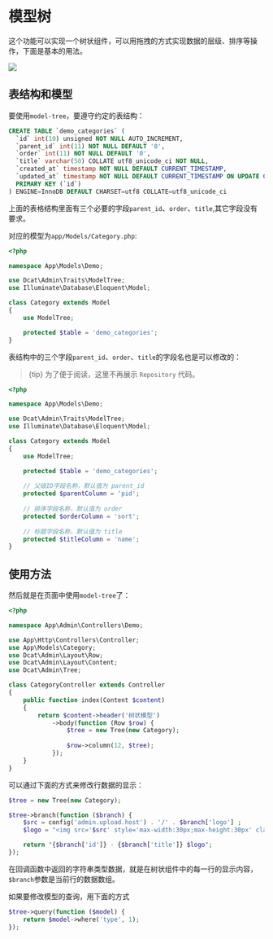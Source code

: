 # 模型树

这个功能可以实现一个树状组件，可以用拖拽的方式实现数据的层级、排序等操作，下面是基本的用法。

<a href="http://103.39.211.179:8080/admin/auth/permissions" target="_blank">
    <img class="img img-full" src="{{public}}/assets/img/screenshots/model-tree.png">
</a>

## 表结构和模型
要使用`model-tree`，要遵守约定的表结构：
```sql
CREATE TABLE `demo_categories` (
  `id` int(10) unsigned NOT NULL AUTO_INCREMENT,
  `parent_id` int(11) NOT NULL DEFAULT '0',
  `order` int(11) NOT NULL DEFAULT '0',
  `title` varchar(50) COLLATE utf8_unicode_ci NOT NULL,
  `created_at` timestamp NOT NULL DEFAULT CURRENT_TIMESTAMP,
  `updated_at` timestamp NOT NULL DEFAULT CURRENT_TIMESTAMP ON UPDATE CURRENT_TIMESTAMP,
  PRIMARY KEY (`id`)
) ENGINE=InnoDB DEFAULT CHARSET=utf8 COLLATE=utf8_unicode_ci
```
上面的表格结构里面有三个必要的字段`parent_id`、`order`、`title`,其它字段没有要求。

对应的模型为`app/Models/Category.php`:
```php
<?php

namespace App\Models\Demo;

use Dcat\Admin\Traits\ModelTree;
use Illuminate\Database\Eloquent\Model;

class Category extends Model
{
    use ModelTree;

    protected $table = 'demo_categories';
}
```
表结构中的三个字段`parent_id`、`order`、`title`的字段名也是可以修改的：

> {tip} 为了便于阅读，这里不再展示 `Repository` 代码。

```php
<?php

namespace App\Models\Demo;

use Dcat\Admin\Traits\ModelTree;
use Illuminate\Database\Eloquent\Model;

class Category extends Model
{
    use ModelTree;

    protected $table = 'demo_categories';
    
    // 父级ID字段名称，默认值为 parent_id
    protected $parentColumn = 'pid';
    
    // 排序字段名称，默认值为 order
    protected $orderColumn = 'sort';
    
    // 标题字段名称，默认值为 title
    protected $titleColumn = 'name';
}
```

## 使用方法
然后就是在页面中使用`model-tree`了：
```php
<?php

namespace App\Admin\Controllers\Demo;

use App\Http\Controllers\Controller;
use App\Models\Category;
use Dcat\Admin\Layout\Row;
use Dcat\Admin\Layout\Content;
use Dcat\Admin\Tree;

class CategoryController extends Controller
{
    public function index(Content $content)
    {
        return $content->header('树状模型')
            ->body(function (Row $row) {
                $tree = new Tree(new Category);
                
                $row->column(12, $tree);
            });
    }
}
```
可以通过下面的方式来修改行数据的显示：
```php
$tree = new Tree(new Category);

$tree->branch(function ($branch) {
    $src = config('admin.upload.host') . '/' . $branch['logo'] ;
    $logo = "<img src='$src' style='max-width:30px;max-height:30px' class='img'/>";

    return "{$branch['id']} - {$branch['title']} $logo";
});
```
在回调函数中返回的字符串类型数据，就是在树状组件中的每一行的显示内容，`$branch`参数是当前行的数据数组。

如果要修改模型的查询，用下面的方式
```php
$tree->query(function ($model) {
    return $model->where('type', 1);
});
```



